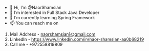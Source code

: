 - 👋 Hi, I’m @NaorShamsian
- 👀 I’m interested in Full Stack Java Developer
- 🌱 I’m currently learning Spring Framework
- 📫 You can reach me on
1. Mail Address - naorshamsian1@gmail.com 
2. LinkedIn - https://www.linkedin.com/in/naor-shamsian-aa0b68219
3. Call me - +972558819809


